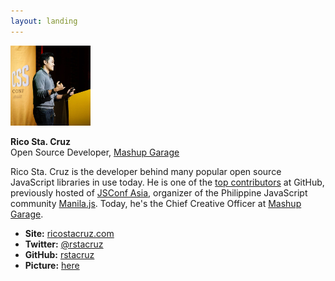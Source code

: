 ```yaml
---
layout: landing
---
```


<a href='images/picture3.jpg'><img src='images/picture3.jpg' width='128'></a>

**Rico Sta. Cruz**<br>
Open Source Developer, [Mashup Garage]

Rico Sta. Cruz is the developer behind many popular open source 
JavaScript libraries in use today. He is one of the [top contributors] at 
GitHub, previously hosted of [JSConf Asia], organizer of the Philippine 
JavaScript community [Manila.js]. Today, he's the Chief Creative Officer at [Mashup Garage].

* __Site:__ [ricostacruz.com]
* __Twitter:__ [@rstacruz](https://twitter.com/rstacruz)
* __GitHub:__ [rstacruz](https://github.com/rstacruz)
* __Picture:__ [here](images/picture3.jpg)

[top contributors]: http://git.io/top
[ricostacruz.com]: http://ricostacruz.com
[Manila.js]: http://manilajs.com
[Nadarei]: http://nadarei.co
[JSConf Asia]: http://2013.jsconf.asia
[Mashup Garage]: http://www.mashupgarage.com
